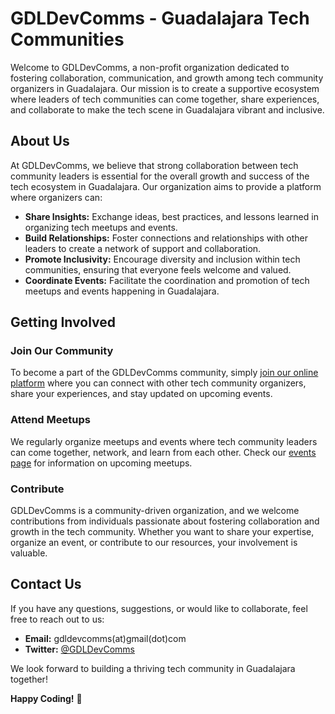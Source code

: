 # GDLDevComms - Guadalajara Tech Communities

Welcome to GDLDevComms, a non-profit organization dedicated to fostering collaboration, communication, and growth among tech community organizers in Guadalajara. Our mission is to create a supportive ecosystem where leaders of tech communities can come together, share experiences, and collaborate to make the tech scene in Guadalajara vibrant and inclusive.

## About Us

At GDLDevComms, we believe that strong collaboration between tech community leaders is essential for the overall growth and success of the tech ecosystem in Guadalajara. Our organization aims to provide a platform where organizers can:

- **Share Insights:** Exchange ideas, best practices, and lessons learned in organizing tech meetups and events.
- **Build Relationships:** Foster connections and relationships with other leaders to create a network of support and collaboration.
- **Promote Inclusivity:** Encourage diversity and inclusion within tech communities, ensuring that everyone feels welcome and valued.
- **Coordinate Events:** Facilitate the coordination and promotion of tech meetups and events happening in Guadalajara.

## Getting Involved

### Join Our Community

To become a part of the GDLDevComms community, simply [join our online platform](#) where you can connect with other tech community organizers, share your experiences, and stay updated on upcoming events.

### Attend Meetups

We regularly organize meetups and events where tech community leaders can come together, network, and learn from each other. Check our [events page](#) for information on upcoming meetups.

### Contribute

GDLDevComms is a community-driven organization, and we welcome contributions from individuals passionate about fostering collaboration and growth in the tech community. Whether you want to share your expertise, organize an event, or contribute to our resources, your involvement is valuable.

## Contact Us

If you have any questions, suggestions, or would like to collaborate, feel free to reach out to us:

- **Email:** gdldevcomms(at)gmail(dot)com
- **Twitter:** [@GDLDevComms](https://twitter.com/GDLDevComms)

We look forward to building a thriving tech community in Guadalajara together!

**Happy Coding!** 🚀
